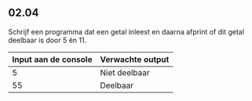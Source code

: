 ## 02.04
Schrijf een programma dat een getal inleest en daarna afprint of dit getal deelbaar is door 5 én 11.

| Input aan de console | Verwachte output |
|----------------------|------------------|
| 5 | Niet deelbaar |
| 55 | Deelbaar |